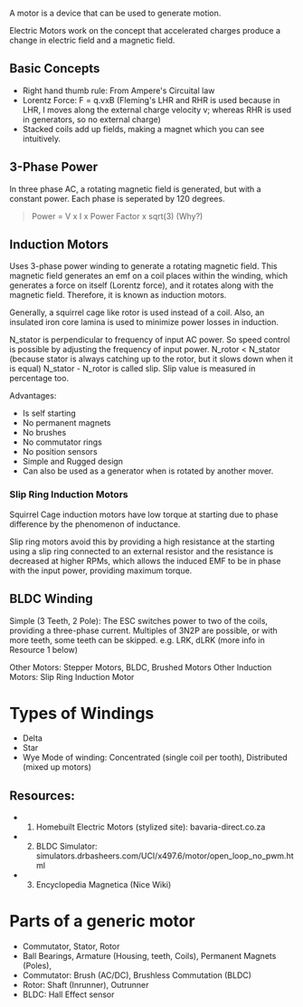 A motor is a device that can be used to generate motion.

Electric Motors work on the concept that accelerated charges produce a change in electric field and a magnetic field.

## Basic Concepts
- Right hand thumb rule: From Ampere's Circuital law
- Lorentz Force: F = q.vxB (Fleming's LHR and RHR is used because in LHR, I moves along the external charge velocity v; whereas RHR is used in generators, so no external charge)
- Stacked coils add up fields, making a magnet which you can see intuitively.

## 3-Phase Power
In three phase AC, a rotating magnetic field is generated, but with a constant power. Each phase is seperated by 120 degrees.

> Power = V x I x Power Factor x sqrt(3) (Why?)
## Induction Motors
Uses 3-phase power winding to generate a rotating magnetic field. This magnetic field generates an emf on a coil places within the winding, which generates a force on itself (Lorentz force), and it rotates along with the magnetic field. Therefore, it is known as induction motors.

Generally, a squirrel cage like rotor is used instead of a coil. Also, an insulated iron core lamina is used to minimize power losses in induction.

N_stator is perpendicular to frequency of input AC power.
So speed control is possible by adjusting the frequency of input power.
N_rotor < N_stator (because stator is always catching up to the rotor, but it slows down when it is equal)
N_stator - N_rotor is called slip. Slip value is measured in percentage too.

Advantages:
- Is self starting
- No permanent magnets
- No brushes
- No commutator rings
- No position sensors
- Simple and Rugged design
- Can also be used as a generator when is rotated by another mover.

### Slip Ring Induction Motors
Squirrel Cage induction motors have low torque at starting due to phase difference by the phenomenon of inductance. 

Slip ring motors avoid this by providing a high resistance at the starting using a slip ring connected to an external resistor and the resistance is decreased at higher RPMs, which allows the induced EMF to be in phase with the input power, providing maximum torque.

## BLDC Winding
Simple (3 Teeth, 2 Pole): The ESC switches power to two of the coils, providing a three-phase current.
Multiples of 3N2P are possible, or with more teeth, some teeth can be skipped. e.g. LRK, dLRK (more info in Resource 1 below)


Other Motors: Stepper Motors, BLDC, Brushed Motors
Other Induction Motors: Slip Ring Induction Motor

# Types of Windings
- Delta
- Star
- Wye
Mode of winding: Concentrated (single coil per tooth), Distributed (mixed up motors)
## Resources:
- 1. Homebuilt Electric Motors (stylized site): bavaria-direct.co.za
- 2. BLDC Simulator: simulators.drbasheers.com/UCI/x497.6/motor/open_loop_no_pwm.html
- 3. Encyclopedia Magnetica (Nice Wiki)

# Parts of a generic motor
- Commutator, Stator, Rotor
- Ball Bearings, Armature (Housing, teeth, Coils), Permanent Magnets (Poles), 
- Commutator: Brush (AC/DC), Brushless Commutation (BLDC)
- Rotor: Shaft (Inrunner), Outrunner
- BLDC: Hall Effect sensor